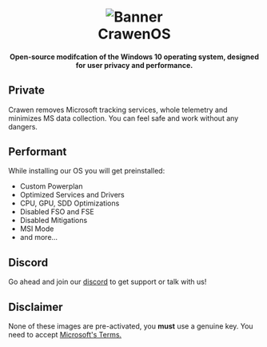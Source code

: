 <h1 align="center">
<img src="https://github.com/CrawenOS/Crawen/blob/main/img/banner.jpg" alt="Banner"</img>
  <br>
  CrawenOS
  <br>
</h1>
<h4 align="center"> Open-source modifcation of the Windows 10 operating system, designed for user privacy and performance. </h4>


<h2> Private </h2>

Crawen removes Microsoft tracking services, whole telemetry and minimizes MS data collection. 
You can feel safe and work without any dangers.

<h2> Performant </h2>

While installing our OS you will get preinstalled:

- Custom Powerplan
- Optimized Services and Drivers
- CPU, GPU, SDD Optimizations
- Disabled FSO and FSE
- Disabled Mitigations
- MSI Mode
- and more...

<h2> Discord </h2>

Go ahead and join our [discord](https://discord.gg/crawenos) to get support or talk with us!

<h2> Disclaimer </h2>

None of these images are pre-activated, you **must** use a genuine key.
You need to accept [Microsoft's Terms.](https://www.microsoft.com/en-us/Useterms/Retail/Windows/10/UseTerms_Retail_Windows_10_English.htm)
